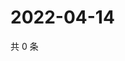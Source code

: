 # 2022-04-14

共 0 条

<!-- BEGIN WEIBO -->
<!-- 最后更新时间 Thu Apr 14 2022 06:15:08 GMT+0800 (China Standard Time) -->

<!-- END WEIBO -->
